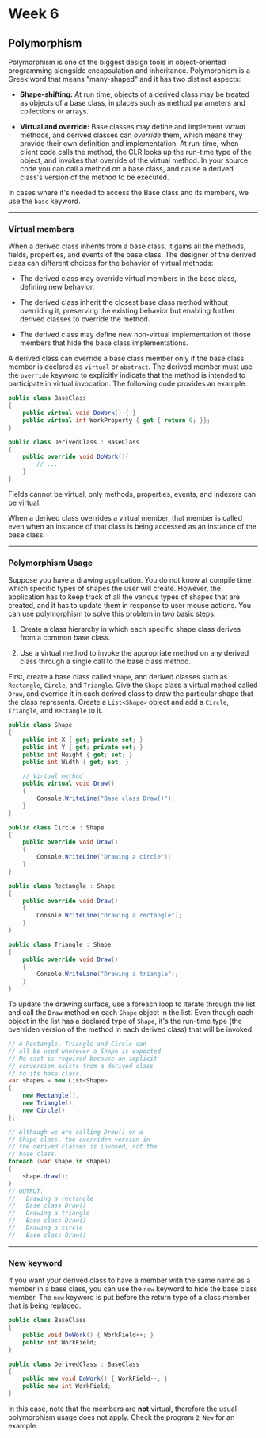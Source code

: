 # Week 6

## Polymorphism

Polymorphism is one of the biggest design tools in object-oriented programming alongside encapsulation and inheritance. Polymorphism is a Greek word that means "many-shaped" and it has two distinct aspects:

* **Shape-shifting:** At run time, objects of a derived class may be treated as objects of a base class, in places such as method parameters and collections or arrays.

* **Virtual and override:** Base classes may define and implement *virtual* methods, and derived classes can *override* them, which means they provide their own definition and implementation. At run-time, when client code calls the method, the CLR looks up the run-time type of the object, and invokes that override of the virtual method. In your source code you can call a method on a base class, and cause a derived class's version of the method to be executed.

In cases where it's needed to access the Base class and its members, we use the `base` keyword.

---

### Virtual members
When a derived class inherits from a base class, it gains all the methods, fields, properties, and events of the base class. The designer of the derived class can different choices for the behavior of virtual methods:

* The derived class may override virtual members in the base class, defining new behavior.

* The derived class inherit the closest base class method without overriding it, preserving the existing behavior but enabling further derived classes to override the method.

* The derived class may define new non-virtual implementation of those members that hide the base class implementations.

A derived class can override a base class member only if the base class member is declared as `virtual` or `abstract`. The derived member must use the `override` keyword to explicitly indicate that the method is intended to participate in virtual invocation. The following code provides an example:

```c#
public class BaseClass
{
    public virtual void DoWork() { }
    public virtual int WorkProperty { get { return 0; }};
}

public class DerivedClass : BaseClass
{
    public override void DoWork(){
        // ...
    }
}
```

Fields cannot be virtual, only methods, properties, events, and indexers can be virtual.

When a derived class overrides a virtual member, that member is called even when an instance of that class is being accessed as an instance of the base class.

---
### Polymorphism Usage

Suppose you have a drawing application. You do not know at compile time which specific types of shapes the user will create. However, the application has to keep track of all the various types of shapes that are created, and it has to update them in response to user mouse actions. You can use polymorphism to solve this problem in two basic steps:

1. Create a class hierarchy in which each specific shape class derives from a common base class.

2. Use a virtual method to invoke the appropriate method on any derived class through a single call to the base class method.

First, create a base class called `Shape`, and derived classes such as `Rectangle`, `Circle`, and `Triangle`. Give the `Shape` class a virtual method called `Draw`, and override it in each derived class to draw the particular shape that the class represents. Create a `List<Shape>` object and add a `Circle`, `Triangle`, and `Rectangle` to it.

```c#
public class Shape
{
    public int X { get; private set; }
    public int Y { get; private set; }
    public int Height { get; set; }
    public int Width { get; set; }

    // Virtual method
    public virtual void Draw()
    {
        Console.WriteLine("Base class Draw()");
    }
}

public class Circle : Shape
{
    public override void Draw()
    {
        Console.WriteLine("Drawing a circle");
    }
}

public class Rectangle : Shape
{
    public override void Draw()
    {
        Console.WriteLine("Drawing a rectangle");
    }
}

public class Triangle : Shape
{
    public override void Draw()
    {
        Console.WriteLine("Drawing a triangle");
    }
}
```

To update the drawing surface, use a foreach loop to iterate through the list and call the `Draw` method on each `Shape` object in the list. Even though each object in the list has a declared type of `Shape`, it's the run-time type (the overriden version of the method in each derived class) that will be invoked.

```c#
// A Rectangle, Triangle and Circle can
// all be used wherever a Shape is expected.
// No cast is required because an implicit
// conversion exists from a derived class
// to its base class.
var shapes = new List<Shape>
{
    new Rectangle(),
    new Triangle(),
    new Circle()
};

// Although we are calling Draw() on a
// Shape class, the overriden version in
// the derived classes is invoked, not the
// base class.
foreach (var shape in shapes)
{
    shape.draw();
}
// OUTPUT:
//   Drawing a rectangle
//   Base class Draw()
//   Drawing a triangle
//   Base class Draw()
//   Drawing a circle
//   Base class Draw()
```

---
### New keyword

If you want your derived class to have a member with the same name as a member in a base class, you can use the `new` keyword to hide the base class member. The `new` keyword is put before the return type of a class member that is being replaced.

```c#
public class BaseClass
{
    public void DoWork() { WorkField++; }
    public int WorkField;
}

public class DerivedClass : BaseClass
{
    public new void DoWork() { WorkField--; }
    public new int WorkField;
}
```

In this case, note that the members are **not** virtual, therefore the usual polymorphism usage does not apply. Check the program `2_New` for an example.